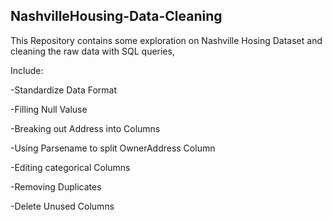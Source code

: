 ## NashvilleHousing-Data-Cleaning

This Repository contains some exploration on Nashville Hosing Dataset and cleaning the raw data with SQL queries, 

Include:

-Standardize Data Format

-Filling Null Valuse

-Breaking out Address into Columns

-Using Parsename to split OwnerAddress Column

-Editing categorical Columns

-Removing Duplicates

-Delete Unused Columns
